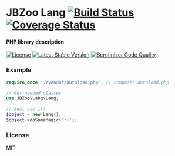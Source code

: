# JBZoo Lang  [![Build Status](https://travis-ci.org/JBZoo/Lang.svg?branch=master)](https://travis-ci.org/JBZoo/Lang)      [![Coverage Status](https://coveralls.io/repos/github/JBZoo/Lang/badge.svg?branch=master)](https://coveralls.io/github/JBZoo/Lang?branch=master)

#### PHP library description

[![License](https://poser.pugx.org/JBZoo/Lang/license)](https://packagist.org/packages/JBZoo/Lang)
[![Latest Stable Version](https://poser.pugx.org/JBZoo/Lang/v/stable)](https://packagist.org/packages/JBZoo/Lang) [![Scrutinizer Code Quality](https://scrutinizer-ci.com/g/JBZoo/Lang/badges/quality-score.png?b=master)](https://scrutinizer-ci.com/g/JBZoo/Lang/?branch=master)

### Example

```php
require_once './vendor/autoload.php'; // composer autoload.php

// Get needed classes
use JBZoo\Lang\Lang;

// Just use it!
$object = new Lang();
$object->doSomeMagic(':)');
```

### License

MIT
